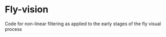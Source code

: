 # Fly-vision
Code for non-linear filtering as applied to the early stages of the fly visual process
